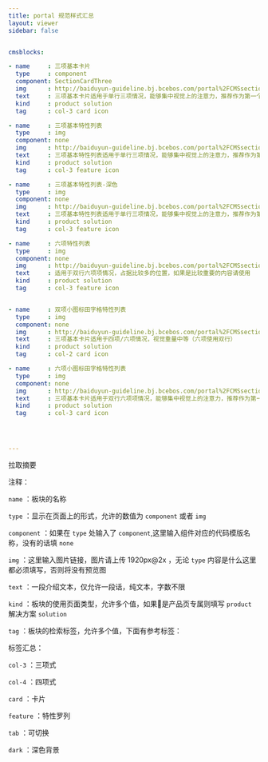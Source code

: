 ```yaml
---
title: portal 规范样式汇总
layout: viewer
sidebar: false


cmsblocks:

- name     : 三项基本卡片
  type     : component
  component: SectionCardThree
  img      : http://baiduyun-guideline.bj.bcebos.com/portal%2FCMSsection%2Fcol-3-card
  text     : 三项基本卡片适用于单行三项情况，能够集中视觉上的注意力，推荐作为第一个板块承载“优势”之类的文本
  kind     : product solution
  tag      : col-3 card icon

- name     : 三项基本特性列表
  type     : img
  component: none
  img      : http://baiduyun-guideline.bj.bcebos.com/portal%2FCMSsection%2Ffeature-col3.png
  text     : 三项基本特性列表适用于单行三项情况，能够集中视觉上的注意力，推荐作为第一个板块承载“优势”之类的文本
  kind     : product solution
  tag      : col-3 feature icon

- name     : 三项基本特性列表-深色
  type     : img
  component: none
  img      : http://baiduyun-guideline.bj.bcebos.com/portal%2FCMSsection%2Ffeature-col3-dark.png
  text     : 三项基本特性列表适用于单行三项情况，能够集中视觉上的注意力，推荐作为第一个板块承载“优势”之类的文本
  kind     : product solution
  tag      : col-3 feature icon  

- name     : 六项特性列表
  type     : img
  component: none
  img      : http://baiduyun-guideline.bj.bcebos.com/portal%2FCMSsection%2Ffeature-col3-raw2.png
  text     : 适用于双行六项项情况，占据比较多的位置，如果是比较重要的内容请使用
  kind     : product solution
  tag      : col-3 feature icon


- name     : 双项小图标田字格特性列表
  type     : img
  component: none
  img      : http://baiduyun-guideline.bj.bcebos.com/portal%2FCMSsection%2Ffeature-col2-raw2-small.png
  text     : 三项基本卡片适用于四项/六项情况，视觉重量中等（六项使用双行）
  kind     : product solution
  tag      : col-2 card icon

- name     : 六项小图标田字格特性列表
  type     : img
  component: none
  img      : http://baiduyun-guideline.bj.bcebos.com/portal%2FCMSsection%2Ffeature-col3-raw2-small.png
  text     : 三项基本卡片适用于双行六项项情况，能够集中视觉上的注意力，推荐作为第一个板块承载“优势”之类的文本
  kind     : product solution
  tag      : col-3 card icon




---
```


拉取摘要
<!-- more -->

注释：

`name`      ：板块的名称

`type`      ：显示在页面上的形式，允许的数值为 `component` 或者 `img`

`component` ：如果在 `type` 处输入了 `component`,这里输入组件对应的代码模版名称，没有的话填 `none`

`img`       ：这里输入图片链接，图片请上传 1920px@2x ，无论 `type` 内容是什么这里都必须填写，否则将没有预览图

`text`      ：一段介绍文本，仅允许一段话，纯文本，字数不限

`kind`      ：板块的使用页面类型，允许多个值，如果是产品页专属则填写 `product` 解决方案 `solution`

`tag`       ：板块的检索标签，允许多个值，下面有参考标签：

标签汇总：

`col-3`     ：三项式

`col-4`     ：四项式

`card`      ：卡片

`feature`   ：特性罗列

`tab`       ：可切换

`dark`      ：深色背景